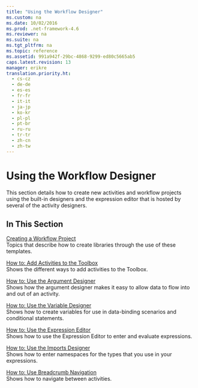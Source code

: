 ```yaml
---
title: "Using the Workflow Designer"
ms.custom: na
ms.date: 10/02/2016
ms.prod: .net-framework-4.6
ms.reviewer: na
ms.suite: na
ms.tgt_pltfrm: na
ms.topic: reference
ms.assetid: 991a942f-29bc-4868-9299-ed80c5665ab5
caps.latest.revision: 13
manager: erikre
translation.priority.ht: 
  - cs-cz
  - de-de
  - es-es
  - fr-fr
  - it-it
  - ja-jp
  - ko-kr
  - pl-pl
  - pt-br
  - ru-ru
  - tr-tr
  - zh-cn
  - zh-tw
---
```

# Using the Workflow Designer
This section details how to create new activities and workflow projects using the built-in designers and the expression editor that is hosted by several of the activity designers.  
  
## In This Section  
 [Creating a Workflow Project](../WF_Design/Creating-a-Workflow-Project.md)  
 Topics that describe how to create libraries through the use of these templates.  
  
 [How to: Add Activities to the Toolbox](../WF_Design/How-to--Add-Activities-to-the-Toolbox.md)  
 Shows the different ways to add activities to the Toolbox.  
  
 [How to: Use the Argument Designer](../WF_Design/How-to--Use-the-Argument-Designer.md)  
 Shows how the argument designer makes it easy to allow data to flow into and out of an activity.  
  
 [How to: Use the Variable Designer](../WF_Design/How-to--Use-the-Variable-Designer.md)  
 Shows how to create variables for use in data-binding scenarios and conditional statements.  
  
 [How to: Use the Expression Editor](../WF_Design/How-to--Use-the-Expression-Editor.md)  
 Shows how to use the Expression Editor to enter and evaluate expressions.  
  
 [How to: Use the Imports Designer](../WF_Design/How-to--Use-the-Imports-Designer.md)  
 Shows how to enter namespaces for the types that you use in your expressions.  
  
 [How to: Use Breadcrumb Navigation](../WF_Design/How-to--Use-Breadcrumb-Navigation.md)  
 Shows how to navigate between activities.
